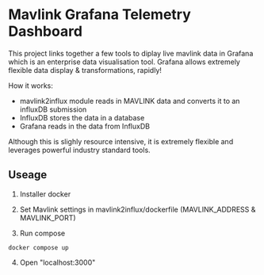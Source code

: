 # Mavlink Grafana Telemetry Dashboard

This project links together a few tools to diplay live mavlink data in Grafana which is an enterprise data visualisation tool. Grafana allows extremely flexible data display & transformations, rapidly! 

How it works:
- mavlink2influx module reads in MAVLINK data and converts it to an influxDB submission
- InfluxDB stores the data in a database
- Grafana reads in the data from InfluxDB

Although this is slighly resource intensive, it is extremely flexible and leverages powerful industry standard tools.


## Useage

1. Installer docker

2. Set Mavlink settings in mavlink2influx/dockerfile (MAVLINK_ADDRESS & MAVLINK_PORT)

3. Run compose
```
docker compose up
```

4. Open "localhost:3000"
